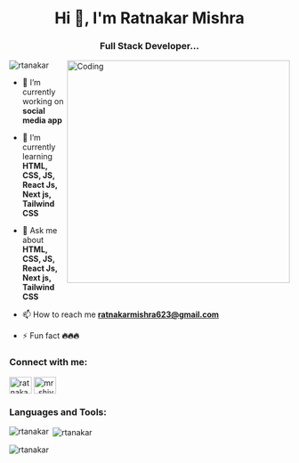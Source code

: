 <!-- ![MasterHead](https://www.mindinventory.com/blog/wp-content/uploads/2022/10/flutter-3.png) -->
<h1 align="center">Hi 👋, I'm Ratnakar Mishra</h1>
<h3 align="center">Full Stack Developer...</h3>
<img align="right" alt="Coding" width="400" src="https://www.wingstechsolutions.com/wp-content/uploads/2022/03/full-stack-development.gif">

<p align="left"> <img src="https://komarev.com/ghpvc/?username=rtanakar&label=Profile%20views&color=0e75b6&style=flat" alt="rtanakar" /> </p>

- 🔭 I’m currently working on **social media app**

- 🌱 I’m currently learning **HTML, CSS, JS, React Js, Next js, Tailwind CSS**

- 💬 Ask me about **HTML, CSS, JS, React Js, Next js, Tailwind CSS**

- 📫 How to reach me **ratnakarmishra623@gmail.com**

- ⚡ Fun fact **🔥🔥🔥**

<h3 align="left">Connect with me:</h3>
<p align="left">
<a href="https://linkedin.com/in/ratnakar-mishra-506a48231" target="blank"><img align="center" src="https://raw.githubusercontent.com/rahuldkjain/github-profile-readme-generator/master/src/images/icons/Social/linked-in-alt.svg" alt="ratnakar-mishra-506a48231" height="30" width="40" /></a>
<a href="https://instagram.com/mr_shivam79" target="blank"><img align="center" src="https://raw.githubusercontent.com/rahuldkjain/github-profile-readme-generator/master/src/images/icons/Social/instagram.svg" alt="mr_shivam79" height="30" width="40" /></a>
</p>

<h3 align="left">Languages and Tools:</h3>
<!-- <p align="left"> <a href="https://dart.dev" target="_blank" rel="noreferrer"> <img src="https://www.vectorlogo.zone/logos/dartlang/dartlang-icon.svg" alt="dart" width="40" height="40"/> </a> <a href="https://firebase.google.com/" target="_blank" rel="noreferrer"> <img src="https://www.vectorlogo.zone/logos/firebase/firebase-icon.svg" alt="firebase" width="40" height="40"/> </a> <a href="https://flutter.dev" target="_blank" rel="noreferrer"> <img src="https://www.vectorlogo.zone/logos/flutterio/flutterio-icon.svg" alt="flutter" width="40" height="40"/> </a> </p> -->

<p><img align="left" src="https://github-readme-stats.vercel.app/api/top-langs?username=rtanakar&show_icons=true&locale=en&layout=compact" alt="rtanakar" /></p>

<p>&nbsp;<img align="center" src="https://github-readme-stats.vercel.app/api?username=rtanakar&show_icons=true&locale=en" alt="rtanakar" /></p>

<p><img align="center" src="https://github-readme-streak-stats.herokuapp.com/?user=rtanakar&" alt="rtanakar" /></p>
